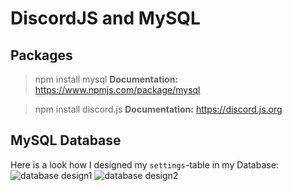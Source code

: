# DiscordJS and MySQL

## Packages

> npm install mysql
**Documentation:** https://www.npmjs.com/package/mysql

> npm install discord.js
**Documentation:** https://discord.js.org

## MySQL Database
Here is a look how I designed my `settings`-table in my Database:
![database design1](https://github.com/HalloSouf/DiscordJS-MySQL/blob/master/images/db1.png?raw=true)
![database design2](https://github.com/HalloSouf/DiscordJS-MySQL/blob/master/images/db2.png?raw=true)

